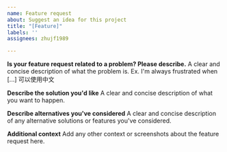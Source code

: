 ```yaml
---
name: Feature request
about: Suggest an idea for this project
title: "[Feature]"
labels: ''
assignees: zhujf1989

---
```


**Is your feature request related to a problem? Please describe.**
A clear and concise description of what the problem is. Ex. I'm always frustrated when [...]
可以使用中文

**Describe the solution you'd like**
A clear and concise description of what you want to happen.

**Describe alternatives you've considered**
A clear and concise description of any alternative solutions or features you've considered.

**Additional context**
Add any other context or screenshots about the feature request here.
